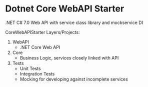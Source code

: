 # Dotnet Core WebAPI Starter
 .NET C# 7.0 Web API with service class library and mockservice DI

CoreWebAPIStarter Layers/Projects:

1. WebAPI
    - .NET Core Web API
2. Core
    - Business Logic, services closely linked with API
3. Tests
    - Unit Tests
    - Integration Tests
    - Mocking for developing against incomplete services
